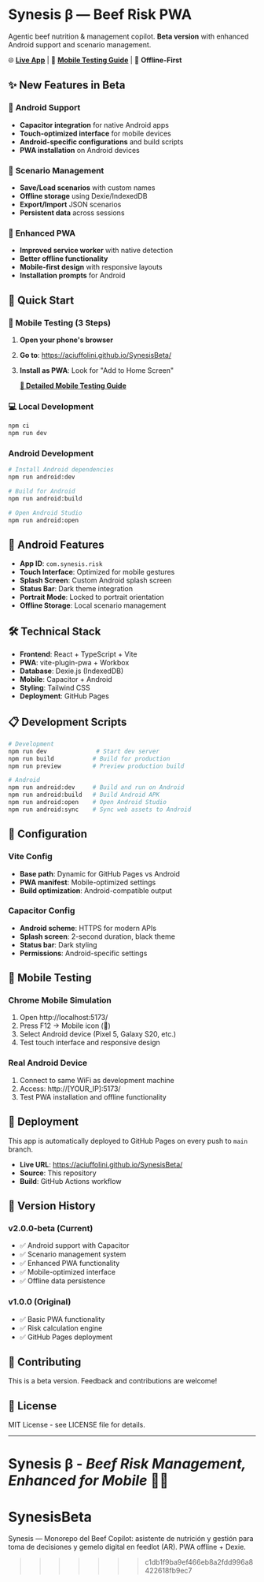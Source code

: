 # Synesis β — Beef Risk PWA

Agentic beef nutrition & management copilot. **Beta version** with enhanced Android support and scenario management.

🌐 **[Live App](https://aciuffolini.github.io/SynesisBeta/)** | 📱 **[Mobile Testing Guide](MOBILE_TESTING.md)** | 💾 **Offline-First**

## ✨ **New Features in Beta**

### 🤖 **Android Support**
- **Capacitor integration** for native Android apps
- **Touch-optimized interface** for mobile devices
- **Android-specific configurations** and build scripts
- **PWA installation** on Android devices

### 💾 **Scenario Management**
- **Save/Load scenarios** with custom names
- **Offline storage** using Dexie/IndexedDB
- **Export/Import** JSON scenarios
- **Persistent data** across sessions

### 🚀 **Enhanced PWA**
- **Improved service worker** with native detection
- **Better offline functionality**
- **Mobile-first design** with responsive layouts
- **Installation prompts** for Android

## 🚀 **Quick Start**

### **📱 Mobile Testing (3 Steps)**
1. **Open your phone's browser**
2. **Go to**: https://aciuffolini.github.io/SynesisBeta/
3. **Install as PWA**: Look for "Add to Home Screen"
   
   **[📱 Detailed Mobile Testing Guide](MOBILE_TESTING.md)**

### **💻 Local Development**
```bash
npm ci
npm run dev
```

### **Android Development**
```bash
# Install Android dependencies
npm run android:dev

# Build for Android
npm run android:build

# Open Android Studio
npm run android:open
```

## 📱 **Android Features**

- **App ID**: `com.synesis.risk`
- **Touch Interface**: Optimized for mobile gestures
- **Splash Screen**: Custom Android splash screen
- **Status Bar**: Dark theme integration
- **Portrait Mode**: Locked to portrait orientation
- **Offline Storage**: Local scenario management

## 🛠 **Technical Stack**

- **Frontend**: React + TypeScript + Vite
- **PWA**: vite-plugin-pwa + Workbox
- **Database**: Dexie.js (IndexedDB)
- **Mobile**: Capacitor + Android
- **Styling**: Tailwind CSS
- **Deployment**: GitHub Pages

## 📋 **Development Scripts**

```bash
# Development
npm run dev              # Start dev server
npm run build           # Build for production
npm run preview         # Preview production build

# Android
npm run android:dev     # Build and run on Android
npm run android:build   # Build Android APK
npm run android:open    # Open Android Studio
npm run android:sync    # Sync web assets to Android
```

## 🔧 **Configuration**

### **Vite Config**
- **Base path**: Dynamic for GitHub Pages vs Android
- **PWA manifest**: Mobile-optimized settings
- **Build optimization**: Android-compatible output

### **Capacitor Config**
- **Android scheme**: HTTPS for modern APIs
- **Splash screen**: 2-second duration, black theme
- **Status bar**: Dark styling
- **Permissions**: Android-specific settings

## 📱 **Mobile Testing**

### **Chrome Mobile Simulation**
1. Open http://localhost:5173/
2. Press F12 → Mobile icon (📱)
3. Select Android device (Pixel 5, Galaxy S20, etc.)
4. Test touch interface and responsive design

### **Real Android Device**
1. Connect to same WiFi as development machine
2. Access: http://[YOUR_IP]:5173/
3. Test PWA installation and offline functionality

## 🚀 **Deployment**

This app is automatically deployed to GitHub Pages on every push to `main` branch.

- **Live URL**: https://aciuffolini.github.io/SynesisBeta/
- **Source**: This repository
- **Build**: GitHub Actions workflow

## 📝 **Version History**

### **v2.0.0-beta** (Current)
- ✅ Android support with Capacitor
- ✅ Scenario management system
- ✅ Enhanced PWA functionality
- ✅ Mobile-optimized interface
- ✅ Offline data persistence

### **v1.0.0** (Original)
- ✅ Basic PWA functionality
- ✅ Risk calculation engine
- ✅ GitHub Pages deployment

## 🤝 **Contributing**

This is a beta version. Feedback and contributions are welcome!

## 📄 **License**

MIT License - see LICENSE file for details.

---

**Synesis β** - *Beef Risk Management, Enhanced for Mobile* 🐄📱
=======
# SynesisBeta
Synesis — Monorepo del Beef Copilot: asistente de nutrición y gestión para toma de decisiones y gemelo digital en feedlot (AR). PWA offline + Dexie.
>>>>>>> c1db1f9ba9ef466eb8a2fdd996a8422618fb9ec7
